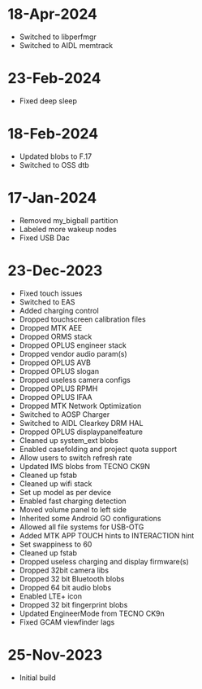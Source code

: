 # 18-Apr-2024
- Switched to libperfmgr
- Switched to AIDL memtrack

# 23-Feb-2024
- Fixed deep sleep

# 18-Feb-2024
- Updated blobs to F.17
- Switched to OSS dtb

# 17-Jan-2024
- Removed my_bigball partition
- Labeled more wakeup nodes
- Fixed USB Dac

# 23-Dec-2023
- Fixed touch issues
- Switched to EAS
- Added charging control
- Dropped touchscreen calibration files
- Dropped MTK AEE
- Dropped ORMS stack
- Dropped OPLUS engineer stack
- Dropped vendor audio param(s)
- Dropped OPLUS AVB
- Dropped OPLUS slogan
- Dropped useless camera configs
- Dropped OPLUS RPMH
- Dropped OPLUS IFAA
- Dropped MTK Network Optimization 
- Switched to AOSP Charger
- Switched to AIDL Clearkey DRM HAL
- Dropped OPLUS displaypanelfeature
- Cleaned up system_ext blobs
- Enabled casefolding and project quota support
- Allow users to switch refresh rate
- Updated IMS blobs from TECNO CK9N
- Cleaned up fstab
- Cleaned up wifi stack
- Set up model as per device
- Enabled fast charging detection
- Moved volume panel to left side
- Inherited some Android GO configurations
- Allowed all file systems for USB-OTG
- Added MTK APP TOUCH hints to INTERACTION hint
- Set swappiness to 60
- Cleaned up fstab
- Dropped useless charging and display firmware(s)
- Dropped 32bit camera libs
- Dropped 32 bit Bluetooth blobs
- Dropped 64 bit audio blobs
- Enabled LTE+ icon
- Dropped 32 bit fingerprint blobs
- Updated EngineerMode from TECNO CK9n
- Fixed GCAM viewfinder lags

# 25-Nov-2023
- Initial build


